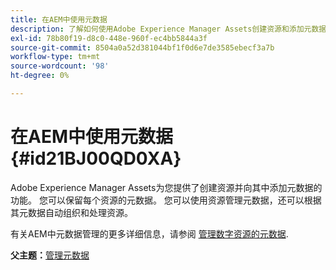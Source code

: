 ```yaml
---
title: 在AEM中使用元数据
description: 了解如何使用Adobe Experience Manager Assets创建资源和添加元数据。 从AEM Guides管理元数据。
exl-id: 78b80f19-d8c0-448e-960f-ec4bb5844a3f
source-git-commit: 8504a0a52d381044bf1f0d6e7de3585ebecf3a7b
workflow-type: tm+mt
source-wordcount: '98'
ht-degree: 0%

---
```


# 在AEM中使用元数据 {#id21BJ00QD0XA}

Adobe Experience Manager Assets为您提供了创建资源并向其中添加元数据的功能。 您可以保留每个资源的元数据。 您可以使用资源管理元数据，还可以根据其元数据自动组织和处理资源。

有关AEM中元数据管理的更多详细信息，请参阅 [管理数字资源的元数据](https://experienceleague.adobe.com/docs/experience-manager-65/assets/using/metadata.html?lang=en).

**父主题：**[&#x200B;管理元数据](manage-metadata.md)
